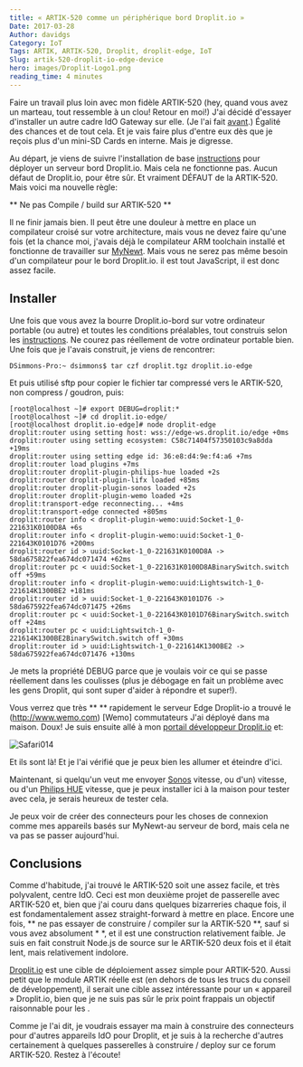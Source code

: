 ```yaml
---
title: « ARTIK-520 comme un périphérique bord Droplit.io »
Date: 2017-03-28
Author: davidgs
Category: IoT
Tags: ARTIK, ARTIK-520, Droplit, droplit-edge, IoT
Slug: artik-520-droplit-io-edge-device
hero: images/Droplit-Logo1.png
reading_time: 4 minutes
---
```


Faire un travail plus loin avec mon fidèle ARTIK-520 (hey, quand vous avez un marteau, tout ressemble à un clou! Retour en moi!) J'ai décidé d'essayer d'installer un autre cadre IdO Gateway sur elle. (Je l'ai fait [avant](/posts/category/general/making-artik-5-iot-gateway-kura/).) Égalité des chances et de tout cela. Et je vais faire plus d'entre eux dès que je reçois plus d'un mini-SD Cards en interne. Mais je digresse.

Au départ, je viens de suivre l'installation de base [instructions](https://docs.droplit.io/docs/deploy-an-edge-server) pour déployer un serveur bord Droplit.io. Mais cela ne fonctionne pas. Aucun défaut de Droplit.io, pour être sûr. Et vraiment DÉFAUT de la ARTIK-520. Mais voici ma nouvelle règle:

** Ne pas Compile / build sur ARTIK-520 **

Il ne finir jamais bien. Il peut être une douleur à mettre en place un compilateur croisé sur votre architecture, mais vous ne devez faire qu'une fois (et la chance moi, j'avais déjà le compilateur ARM toolchain installé et fonctionne de travailler sur [MyNewt](http://mynewt.apache.org/). Mais vous ne serez pas même besoin d'un compilateur pour le bord Droplit.io. il est tout JavaScript, il est donc assez facile.

## Installer

Une fois que vous avez la bourre Droplit.io-bord sur votre ordinateur portable (ou autre) et toutes les conditions préalables, tout construis selon les [instructions](https://docs.droplit.io/docs/deploy-an-edge-server). Ne courez pas réellement de votre ordinateur portable bien. Une fois que je l'avais construit, je viens de rencontrer:

```
DSimmons-Pro:~ dsimmons$ tar czf droplit.tgz droplit.io-edge
```

Et puis utilisé sftp pour copier le fichier tar compressé vers le ARTIK-520, non compress / goudron, puis:

```
[root@localhost ~]# export DEBUG=droplit:*
[root@localhost ~]# cd droplit.io-edge/
[root@localhost droplit.io-edge]# node droplit-edge
droplit:router using setting host: wss://edge-ws.droplit.io/edge +0ms
droplit:router using setting ecosystem: C58c71404f57350103c9a8dda +19ms
droplit:router using setting edge id: 36:e8:d4:9e:f4:a6 +7ms
droplit:router load plugins +7ms
droplit:router droplit-plugin-philips-hue loaded +2s
droplit:router droplit-plugin-lifx loaded +85ms
droplit:router droplit-plugin-sonos loaded +2s
droplit:router droplit-plugin-wemo loaded +2s
droplit:transport-edge reconnecting... +4ms
droplit:transport-edge connected +805ms
droplit:router info < droplit-plugin-wemo:uuid:Socket-1_0-221631K0100D8A +6s
droplit:router info < droplit-plugin-wemo:uuid:Socket-1_0-221643K0101D76 +200ms
droplit:router id > uuid:Socket-1_0-221631K0100D8A -> 58da675822fea674dc071474 +62ms
droplit:router pc < uuid:Socket-1_0-221631K0100D8ABinarySwitch.switch off +59ms
droplit:router info < droplit-plugin-wemo:uuid:Lightswitch-1_0-221614K1300BE2 +181ms
droplit:router id > uuid:Socket-1_0-221643K0101D76 -> 58da675922fea674dc071475 +26ms
droplit:router pc < uuid:Socket-1_0-221643K0101D76BinarySwitch.switch off +24ms
droplit:router pc < uuid:Lightswitch-1_0-221614K1300BE2BinarySwitch.switch off +30ms
droplit:router id > uuid:Lightswitch-1_0-221614K1300BE2 -> 58da675922fea674dc071476 +130ms
```

Je mets la propriété DEBUG parce que je voulais voir ce qui se passe réellement dans les coulisses (plus je débogage en fait un problème avec les gens Droplit, qui sont super d'aider à répondre et super!).

Vous verrez que très ** ** rapidement le serveur Edge Droplit-io a trouvé le (http://www.wemo.com) [Wemo] commutateurs J'ai déployé dans ma maison. Doux! Je suis ensuite allé à mon [portail développeur Droplit.io](http://www.wemo.com) et:

![Safari014](/posts/category/iot-iot-software/images/Safari014.jpg)

Et ils sont là! Et je l'ai vérifié que je peux bien les allumer et éteindre d'ici.

Maintenant, si quelqu'un veut me envoyer [Sonos](http://www.sonos.com/en-us/home) vitesse, ou d'un) vitesse, ou d'un [Philips HUE](http://www2.meethue.com/en-us/) vitesse, que je peux installer ici à la maison pour tester avec cela, je serais heureux de tester cela.

Je peux voir de créer des connecteurs pour les choses de connexion comme mes appareils basés sur MyNewt-au serveur de bord, mais cela ne va pas se passer aujourd'hui.

## Conclusions

Comme d'habitude, j'ai trouvé le ARTIK-520 soit une assez facile, et très polyvalent, centre IdO. Ceci est mon deuxième projet de passerelle avec ARTIK-520 et, bien que j'ai couru dans quelques bizarreries chaque fois, il est fondamentalement assez straight-forward à mettre en place. Encore une fois, ** ne pas essayer de construire / compiler sur la ARTIK-520 **, sauf si vous avez absolument * *, et il est une construction relativement faible. Je suis en fait construit Node.js de source sur le ARTIK-520 deux fois et il était lent, mais relativement indolore.

[Droplit.io](http://droplit.io) est une cible de déploiement assez simple pour ARTIK-520. Aussi petit que le module ARTIK réelle est (en dehors de tous les trucs du conseil de développement), il serait une cible assez intéressante pour un « appareil » Droplit.io, bien que je ne suis pas sûr le prix point frappais un objectif raisonnable pour les .

Comme je l'ai dit, je voudrais essayer ma main à construire des connecteurs pour d'autres appareils IdO pour Droplit, et je suis à la recherche d'autres certainement à quelques passerelles à construire / deploy sur ce forum ARTIK-520. Restez à l'écoute!
